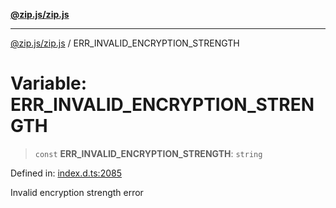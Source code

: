 [**@zip.js/zip.js**](../README.md)

***

[@zip.js/zip.js](../globals.md) / ERR\_INVALID\_ENCRYPTION\_STRENGTH

# Variable: ERR\_INVALID\_ENCRYPTION\_STRENGTH

> `const` **ERR\_INVALID\_ENCRYPTION\_STRENGTH**: `string`

Defined in: [index.d.ts:2085](https://github.com/gildas-lormeau/zip.js/blob/6e0fd98b749fcfd4608f898ad72964d533d72ffa/index.d.ts#L2085)

Invalid encryption strength error
